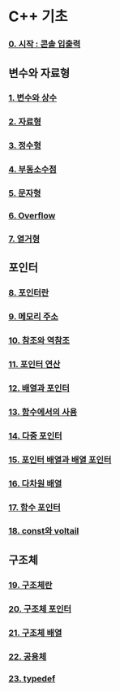 # C++ 기초

### [0. 시작 : 콘솔 입출력](./explanations/CppConsole.md)

## 변수와 자료형

### [1. 변수와 상수](./explanations/Variable.md)

### [2. 자료형](./explanations/DataType.md)

### [3. 정수형](./explanations/Integer.md)

### [4. 부동소수점](./explanations/FloatingPoint.md)

### [5. 문자형](./explanations/Character.md)

### [6. Overflow](./explanations/Overflow.md)

### [7. 열거형](./explanations/Enum.md)

## 포인터

### [8. 포인터란](./explanations/PointerIntro.md)

### [9. 메모리 주소](./explanations/Memory.md)

### [10. 참조와 역참조](./explanations/RefDeref.md)

### [11. 포인터 연산](./explanations/PointerOp.md)

### [12. 배열과 포인터](./explanations/Arrange.md)

### [13. 함수에서의 사용](./explanations/Function.md)

### [14. 다중 포인터](./explanations/DoublePointer.md)

### [15. 포인터 배열과 배열 포인터](./explanations/PointArr.md)

### [16. 다차원 배열](./explanations/MulArr.md)

### [17. 함수 포인터](./explanations/FuncPtr.md)

### [18. const와 voltail](./explanations/CstVtl.md)

## 구조체

### [19. 구조체란](./explanations/StructIntro.md)

### [20. 구조체 포인터](./explanations/StructPtr.md)

### [21. 구조체 배열](./explanations/StructArr.md)

### [22. 공용체](./explanations/Union.md)

### [23. typedef](./explanations/Typedef.md)